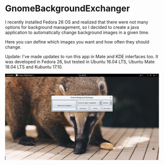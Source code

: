 # GnomeBackgroundExchanger
I recently installed Fedora 26 OS and realized that there were not many options for background management, so I decided to create a java application to automatically change background images in a given time.

Here you can define which images you want and how often they should change.

Update: I've made updates to run this app in Mate and KDE interfaces too. It was developed in Fedora 26, but tested in Ubuntu 16.04 LTS, Ubuntu Mate 18.04 LTS and Kubuntu 17.10.

![alt text](https://github.com/DimitriLeandro/GnomeBackgroundExchanger/blob/master/Screenshot.png)
